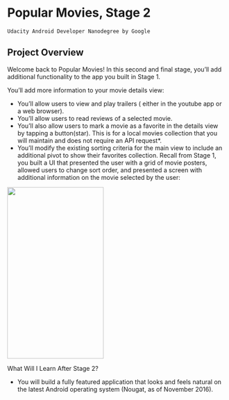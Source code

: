 # Popular Movies, Stage 2
  `Udacity Android Developer Nanodegree by Google`
  
## Project Overview
Welcome back to Popular Movies! In this second and final stage, you’ll add additional functionality to the app you built in Stage 1.

You’ll add more information to your movie details view:

- You’ll allow users to view and play trailers ( either in the youtube app or a web browser).
- You’ll allow users to read reviews of a selected movie.
- You’ll also allow users to mark a movie as a favorite in the details view by tapping a button(star). This is for a local movies collection that you will maintain and does not require an API request*.
- You’ll modify the existing sorting criteria for the main view to include an additional pivot to show their favorites collection.
Recall from Stage 1, you built a UI that presented the user with a grid of movie posters, allowed users to change sort order, and presented a screen with additional information on the movie selected by the user:

<img src="//lh3.googleusercontent.com/BTqI5BekJulDrHapAT5-CvikbF_3M9BBs3bkGuoiWtx0fOt7SqHZ_1jVLtV8OqLura1nShr12VwJ-LGsEb0=s0#w=301&amp;h=535" alt="" class="_image-atom-content--image--1ls8U _image-atom-content--loaded--cHXbC" style="height: 394.8px; width: 222.121px;">

What Will I Learn After Stage 2?
- You will build a fully featured application that looks and feels natural on the latest Android operating system (Nougat, as of November 2016).
